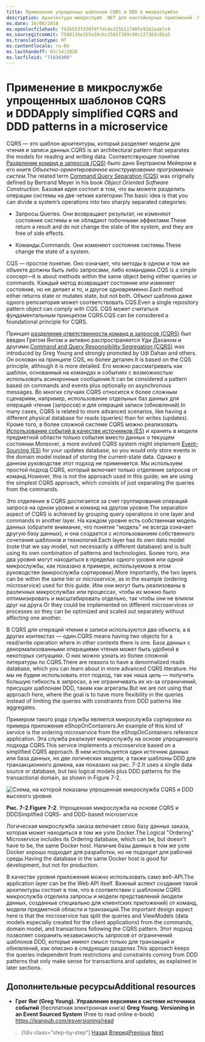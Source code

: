 ```yaml
---
title: Применение упрощенных шаблонов CQRS и DDD в микрослужбах
description: Архитектура микрослужб .NET для контейнерных приложений .NET | Понимание отношения между шаблонами CQRS и DDD.
ms.date: 10/08/2018
ms.openlocfilehash: f42b553fd30fdffdc6e325b11740fe9162aab7c8
ms.sourcegitcommit: 7588136e355e10cbc2582f389c90c127363c02a5
ms.translationtype: HT
ms.contentlocale: ru-RU
ms.lasthandoff: 03/14/2020
ms.locfileid: "71834306"
---
```

# <a name="apply-simplified-cqrs-and-ddd-patterns-in-a-microservice"></a><span data-ttu-id="3bdb3-103">Применение в микрослужбе упрощенных шаблонов CQRS и DDD</span><span class="sxs-lookup"><span data-stu-id="3bdb3-103">Apply simplified CQRS and DDD patterns in a microservice</span></span>

<span data-ttu-id="3bdb3-104">CQRS — это шаблон архитектуры, который разделяет модели для чтения и записи данных.</span><span class="sxs-lookup"><span data-stu-id="3bdb3-104">CQRS is an architectural pattern that separates the models for reading and writing data.</span></span> <span data-ttu-id="3bdb3-105">Соответствующее понятие [Разделение команд и запросов (CQS)](https://martinfowler.com/bliki/CommandQuerySeparation.html) было дано Бертраном Мейером в его книге *Объектно-ориентированное конструирование программных систем*.</span><span class="sxs-lookup"><span data-stu-id="3bdb3-105">The related term [Command Query Separation (CQS)](https://martinfowler.com/bliki/CommandQuerySeparation.html) was originally defined by Bertrand Meyer in his book *Object Oriented Software Construction*.</span></span> <span data-ttu-id="3bdb3-106">Базовая идея состоит в том, что вы можете разделить операции системы на две четкие категории:</span><span class="sxs-lookup"><span data-stu-id="3bdb3-106">The basic idea is that you can divide a system’s operations into two sharply separated categories:</span></span>

- <span data-ttu-id="3bdb3-107">Запросы.</span><span class="sxs-lookup"><span data-stu-id="3bdb3-107">Queries.</span></span> <span data-ttu-id="3bdb3-108">Они возвращают результат, не изменяют состояние системы и не обладают побочными эффектами.</span><span class="sxs-lookup"><span data-stu-id="3bdb3-108">These return a result and do not change the state of the system, and they are free of side effects.</span></span>

- <span data-ttu-id="3bdb3-109">Команды.</span><span class="sxs-lookup"><span data-stu-id="3bdb3-109">Commands.</span></span> <span data-ttu-id="3bdb3-110">Они изменяют состояние системы.</span><span class="sxs-lookup"><span data-stu-id="3bdb3-110">These change the state of a system.</span></span>

<span data-ttu-id="3bdb3-111">CQS — простое понятие. Оно означает, что методы в одном и том же объекте должны быть либо запросами, либо командами.</span><span class="sxs-lookup"><span data-stu-id="3bdb3-111">CQS is a simple concept—it is about methods within the same object being either queries or commands.</span></span> <span data-ttu-id="3bdb3-112">Каждый метод возвращает состояние или изменяет состояние, но не делает и то, и другое одновременно.</span><span class="sxs-lookup"><span data-stu-id="3bdb3-112">Each method either returns state or mutates state, but not both.</span></span> <span data-ttu-id="3bdb3-113">Объект шаблона даже одного репозитория может соответствовать CQS.</span><span class="sxs-lookup"><span data-stu-id="3bdb3-113">Even a single repository pattern object can comply with CQS.</span></span> <span data-ttu-id="3bdb3-114">CQS может считаться фундаментальным принципом CQRS.</span><span class="sxs-lookup"><span data-stu-id="3bdb3-114">CQS can be considered a foundational principle for CQRS.</span></span>

<span data-ttu-id="3bdb3-115">Принцип [разделения ответственности команд и запросов (CQRS)](https://martinfowler.com/bliki/CQRS.html) был введен Грегом Янгом и активно распространяется Уди Даханом и другими.</span><span class="sxs-lookup"><span data-stu-id="3bdb3-115">[Command and Query Responsibility Segregation (CQRS)](https://martinfowler.com/bliki/CQRS.html) was introduced by Greg Young and strongly promoted by Udi Dahan and others.</span></span> <span data-ttu-id="3bdb3-116">Он основан на принципе CQS, но более детален.</span><span class="sxs-lookup"><span data-stu-id="3bdb3-116">It is based on the CQS principle, although it is more detailed.</span></span> <span data-ttu-id="3bdb3-117">Его можно рассматривать как шаблон, основанный на командах и событиях с возможностью использовать асинхронные сообщения.</span><span class="sxs-lookup"><span data-stu-id="3bdb3-117">It can be considered a pattern based on commands and events plus optionally on asynchronous messages.</span></span> <span data-ttu-id="3bdb3-118">Во многих случаях CQRS относится к более сложным сценариям, например, использование отдельных баз данных для операций чтения (запросов) и для операций записи (обновлений).</span><span class="sxs-lookup"><span data-stu-id="3bdb3-118">In many cases, CQRS is related to more advanced scenarios, like having a different physical database for reads (queries) than for writes (updates).</span></span> <span data-ttu-id="3bdb3-119">Кроме того, в более сложной системе CQRS можно реализовать [Использование событий в качестве источников (ES)](https://martinfowler.com/eaaDev/EventSourcing.html) и хранить в модели предметной области только события вместо данных о текущем состоянии.</span><span class="sxs-lookup"><span data-stu-id="3bdb3-119">Moreover, a more evolved CQRS system might implement [Event-Sourcing (ES)](https://martinfowler.com/eaaDev/EventSourcing.html) for your updates database, so you would only store events in the domain model instead of storing the current-state data.</span></span> <span data-ttu-id="3bdb3-120">Однако в данном руководстве этот подход не применяется. Мы используем простой подход CQRS, который включает только отделение запросов от команд.</span><span class="sxs-lookup"><span data-stu-id="3bdb3-120">However, this is not the approach used in this guide; we are using the simplest CQRS approach, which consists of just separating the queries from the commands.</span></span>

<span data-ttu-id="3bdb3-121">Это отделение в CQRS достигается за счет группирования операций запроса на одном уровне и команд на другом уровне.</span><span class="sxs-lookup"><span data-stu-id="3bdb3-121">The separation aspect of CQRS is achieved by grouping query operations in one layer and commands in another layer.</span></span> <span data-ttu-id="3bdb3-122">На каждом уровне есть собственная модель данных (обратите внимание, что понятие "модель" не всегда означает другую базу данных), и она создается с использованием собственного сочетания шаблонов и технологий.</span><span class="sxs-lookup"><span data-stu-id="3bdb3-122">Each layer has its own data model (note that we say model, not necessarily a different database) and is built using its own combination of patterns and technologies.</span></span> <span data-ttu-id="3bdb3-123">Более того, эти два уровня могут находиться в пределах одного уровня или одной микрослужбы, как показано в примере, используемом в этом руководстве (микрослужба сортировки).</span><span class="sxs-lookup"><span data-stu-id="3bdb3-123">More importantly, the two layers can be within the same tier or microservice, as in the example (ordering microservice) used for this guide.</span></span> <span data-ttu-id="3bdb3-124">Или они могут быть реализованы в различных микрослужбах или процессах, чтобы их можно было оптимизировать и масштабировать отдельно, так чтобы они не влияли друг на друга.</span><span class="sxs-lookup"><span data-stu-id="3bdb3-124">Or they could be implemented on different microservices or processes so they can be optimized and scaled out separately without affecting one another.</span></span>

<span data-ttu-id="3bdb3-125">В CQRS для операций чтения и записи используются два объекта, а в других контекстах — один.</span><span class="sxs-lookup"><span data-stu-id="3bdb3-125">CQRS means having two objects for a read/write operation where in other contexts there is one.</span></span> <span data-ttu-id="3bdb3-126">База данных с денормализованными операциями чтения может быть удобной в некоторых ситуациях. О них можно узнать из более сложной литературы по CQRS.</span><span class="sxs-lookup"><span data-stu-id="3bdb3-126">There are reasons to have a denormalized reads database, which you can learn about in more advanced CQRS literature.</span></span> <span data-ttu-id="3bdb3-127">Но мы не будем использовать этот подход, так как наша цель — получить большую гибкость в запросах, а не ограничивать их из-за ограничений, присущих шаблонам DDD, таким как агрегаты.</span><span class="sxs-lookup"><span data-stu-id="3bdb3-127">But we are not using that approach here, where the goal is to have more flexibility in the queries instead of limiting the queries with constraints from DDD patterns like aggregates.</span></span>

<span data-ttu-id="3bdb3-128">Примером такого рода службы является микрослужба сортировки из примера приложения eShopOnContainers.</span><span class="sxs-lookup"><span data-stu-id="3bdb3-128">An example of this kind of service is the ordering microservice from the eShopOnContainers reference application.</span></span> <span data-ttu-id="3bdb3-129">Эта служба реализует микрослужбу на основе упрощенного подхода CQRS.</span><span class="sxs-lookup"><span data-stu-id="3bdb3-129">This service implements a microservice based on a simplified CQRS approach.</span></span> <span data-ttu-id="3bdb3-130">В нем используется один источник данных или база данных, но две логических модели, а также шаблоны DDD для транзакционного домена, как показано на рис. 7-2.</span><span class="sxs-lookup"><span data-stu-id="3bdb3-130">It uses a single data source or database, but two logical models plus DDD patterns for the transactional domain, as shown in Figure 7-2.</span></span>

![Схема, на которой показаны упрощенная микрослужба CQRS и DDD высокого уровня.](./media/apply-simplified-microservice-cqrs-ddd-patterns/simplified-cqrs-ddd-microservice.png)

<span data-ttu-id="3bdb3-132">**Рис. 7-2**.</span><span class="sxs-lookup"><span data-stu-id="3bdb3-132">**Figure 7-2**.</span></span> <span data-ttu-id="3bdb3-133">Упрощенная микрослужба на основе CQRS и DDD</span><span class="sxs-lookup"><span data-stu-id="3bdb3-133">Simplified CQRS- and DDD-based microservice</span></span>

<span data-ttu-id="3bdb3-134">Логическая микрослужба заказа включает свою базу данных заказа, которая может находиться в том же узле Docker.</span><span class="sxs-lookup"><span data-stu-id="3bdb3-134">The Logical "Ordering" Microservice includes its Ordering database, which can be, but doesn't have to be, the same Docker host.</span></span> <span data-ttu-id="3bdb3-135">Наличие базы данных в том же узле Docker хорошо подходит для разработки, но не подходит для рабочей среды.</span><span class="sxs-lookup"><span data-stu-id="3bdb3-135">Having the database in the same Docker host is good for development, but not for production.</span></span>

<span data-ttu-id="3bdb3-136">В качестве уровня приложения можно использовать само веб-API.</span><span class="sxs-lookup"><span data-stu-id="3bdb3-136">The application layer can be the Web API itself.</span></span> <span data-ttu-id="3bdb3-137">Важный аспект создания такой архитектуры состоит в том, что в соответствии с шаблоном CQRS микрослужба отделила запросы и модели представлений (модели данных, созданные специально для клиентских приложений) от команд, модели предметной области и транзакций.</span><span class="sxs-lookup"><span data-stu-id="3bdb3-137">The important design aspect here is that the microservice has split the queries and ViewModels (data models especially created for the client applications) from the commands, domain model, and transactions following the CQRS pattern.</span></span> <span data-ttu-id="3bdb3-138">Этот подход позволяет сохранить независимость запросов от ограничений шаблонов DDD, которые имеют смысл только для транзакций и обновлений, как описано в следующих разделах.</span><span class="sxs-lookup"><span data-stu-id="3bdb3-138">This approach keeps the queries independent from restrictions and constraints coming from DDD patterns that only make sense for transactions and updates, as explained in later sections.</span></span>

## <a name="additional-resources"></a><span data-ttu-id="3bdb3-139">Дополнительные ресурсы</span><span class="sxs-lookup"><span data-stu-id="3bdb3-139">Additional resources</span></span>

- <span data-ttu-id="3bdb3-140">**Грег Янг (Greg Young). Управление версиями в системе источника событий** (бесплатная электронная книга) </span><span class="sxs-lookup"><span data-stu-id="3bdb3-140">**Greg Young. Versioning in an Event Sourced System** (Free to read online e-book) </span></span>\
   <https://leanpub.com/esversioning/read>

>[!div class="step-by-step"]
><span data-ttu-id="3bdb3-141">[Назад](index.md)
>[Вперед](eshoponcontainers-cqrs-ddd-microservice.md)</span><span class="sxs-lookup"><span data-stu-id="3bdb3-141">[Previous](index.md)
[Next](eshoponcontainers-cqrs-ddd-microservice.md)</span></span>
